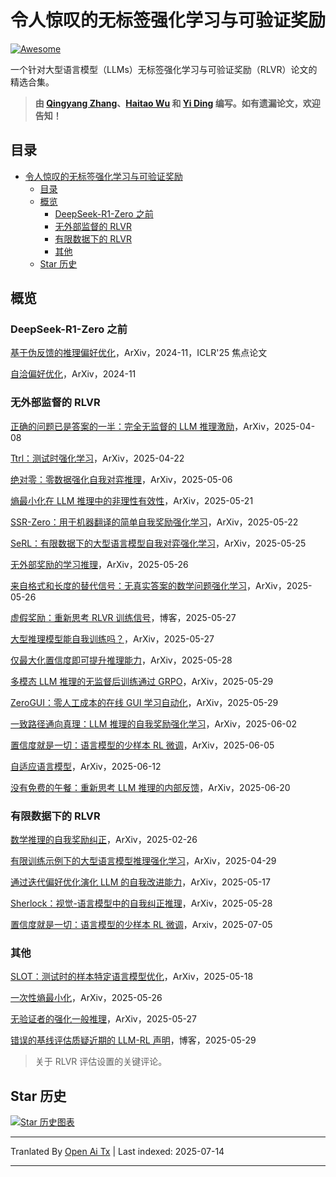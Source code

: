 # 令人惊叹的无标签强化学习与可验证奖励

[![Awesome](https://cdn.rawgit.com/sindresorhus/awesome/d7305f38d29fed78fa85652e3a63e154dd8e8829/media/badge.svg)](https://github.com/sindresorhus/awesome)

一个针对大型语言模型（LLMs）无标签强化学习与可验证奖励（RLVR）论文的精选合集。

> **由 [Qingyang Zhang](https://raw.githubusercontent.com/QingyangZhang/Label-Free-RLVR/main/qingyangzhang.github.io)、[Haitao Wu](https://haitaowutju.github.io) 和 [Yi Ding](https://dripnowhy.github.io) 编写。如有遗漏论文，欢迎告知！**


## 目录
- [令人惊叹的无标签强化学习与可验证奖励](#令人惊叹的无标签强化学习与可验证奖励)
  - [目录](#目录)
  - [概览](#概览)
    - [DeepSeek-R1-Zero 之前](#deepseek-r1-zero-之前)
    - [无外部监督的 RLVR](#无外部监督的-rlvr)
    - [有限数据下的 RLVR](#有限数据下的-rlvr)
    - [其他](#其他)
  - [Star 历史](#star-历史)

## 概览

### DeepSeek-R1-Zero 之前

[基于伪反馈的推理偏好优化](https://arxiv.org/abs/2411.16345)，ArXiv，2024-11，ICLR'25 焦点论文

[自洽偏好优化](https://arxiv.org/abs/2411.04109)，ArXiv，2024-11

### 无外部监督的 RLVR

[正确的问题已是答案的一半：完全无监督的 LLM 推理激励](https://arxiv.org/abs/2504.05812)，ArXiv，2025-04-08

[Ttrl：测试时强化学习](https://arxiv.org/abs/2504.16084)，ArXiv，2025-04-22

[绝对零：零数据强化自我对弈推理](https://arxiv.org/abs/2505.03335)，ArXiv，2025-05-06

[熵最小化在 LLM 推理中的非理性有效性](https://arxiv.org/abs/2505.15134)，ArXiv，2025-05-21

[SSR-Zero：用于机器翻译的简单自我奖励强化学习](https://arxiv.org/abs/2505.16637)，ArXiv，2025-05-22

[SeRL：有限数据下的大型语言模型自我对弈强化学习](https://arxiv.org/abs/2505.20347)，ArXiv，2025-05-25

[无外部奖励的学习推理](https://arxiv.org/abs/2505.19590)，ArXiv，2025-05-26

[来自格式和长度的替代信号：无真实答案的数学问题强化学习](https://arxiv.org/abs/2505.19439)，ArXiv，2025-05-26

[虚假奖励：重新思考 RLVR 训练信号](https://github.com/ruixin31/Rethink_RLVR/tree/main?tab=readme-ov-file)，博客，2025-05-27

[大型推理模型能自我训练吗？](https://arxiv.org/abs/2505.21444)，ArXiv，2025-05-27

[仅最大化置信度即可提升推理能力](https://arxiv.org/abs/2505.22660)，ArXiv，2025-05-28

[多模态 LLM 推理的无监督后训练通过 GRPO](https://arxiv.org/abs/2505.22453v1)，ArXiv，2025-05-29

[ZeroGUI：零人工成本的在线 GUI 学习自动化](https://arxiv.org/abs/2505.23762)，ArXiv，2025-05-29

[一致路径通向真理：LLM 推理的自我奖励强化学习](https://arxiv.org/abs/2506.08745)，ArXiv，2025-06-02

[置信度就是一切：语言模型的少样本 RL 微调](https://arxiv.org/abs/2506.06395v1)，ArXiv，2025-06-05

[自适应语言模型](https://arxiv.org/abs/2506.10943)，ArXiv，2025-06-12

[没有免费的午餐：重新思考 LLM 推理的内部反馈](https://arxiv.org/abs/2506.17219)，ArXiv，2025-06-20

### 有限数据下的 RLVR

[数学推理的自我奖励纠正](https://arxiv.org/pdf/2502.19613)，ArXiv，2025-02-26

[有限训练示例下的大型语言模型推理强化学习](https://arxiv.org/abs/2504.20571)，ArXiv，2025-04-29

[通过迭代偏好优化演化 LLM 的自我改进能力](https://arxiv.org/pdf/2502.05605)，ArXiv，2025-05-17

[Sherlock：视觉-语言模型中的自我纠正推理](https://arxiv.org/pdf/2505.22651)，ArXiv，2025-05-28

[置信度就是一切：语言模型的少样本 RL 微调](https://arxiv.org/abs/2506.06395)，Arxiv，2025-07-05

### 其他

[SLOT：测试时的样本特定语言模型优化](https://arxiv.org/abs/2505.12392)，ArXiv，2025-05-18

[一次性熵最小化](https://arxiv.org/abs/2505.20282)，ArXiv，2025-05-26

[无验证者的强化一般推理](https://arxiv.org/abs/2505.21493)，ArXiv，2025-05-27

[错误的基线评估质疑近期的 LLM-RL 声明](https://safe-lip-9a8.notion.site/Incorrect-Baseline-Evaluations-Call-into-Question-Recent-LLM-RL-Claims-2012f1fbf0ee8094ab8ded1953c15a37#2022f1fbf0ee80cb9b18f7eac460410a)，博客，2025-05-29
> 关于 RLVR 评估设置的关键评论。

## Star 历史

[![Star 历史图表](https://api.star-history.com/svg?repos=QingyangZhang/Label-Free-RLVR&Date&type=Date)](https://www.star-history.com/#QingyangZhang/Label-Free-RLVR&Date&Date)


---

Tranlated By [Open Ai Tx](https://github.com/OpenAiTx/OpenAiTx) | Last indexed: 2025-07-14

---